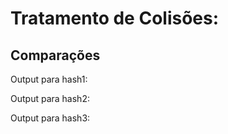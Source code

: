 # Tratamento de Colisões:

## Comparações

Output para hash1:


Output para hash2:


Output para hash3:


